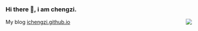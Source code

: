### Hi there 👋, i am chengzi.   

<img align="right" src="https://github-readme-stats.vercel.app/api?username=ichengzi&show_icons=true&icon_color=0366d6&text_color=24292e&bg_color=ffffff&hide_title=true" />

My blog [ichengzi.github.io](https://ichengzi.github.io/)

<!--
Here are some ideas to get you started:

- 🔭 I’m currently working on ...
- 🌱 I’m currently learning ...
- 👯 I’m looking to collaborate on ...
- 🤔 I’m looking for help with ...
- 💬 Ask me about ...
- 📫 How to reach me: ...
- 😄 Pronouns: ...
- ⚡ Fun fact: ...
-->


